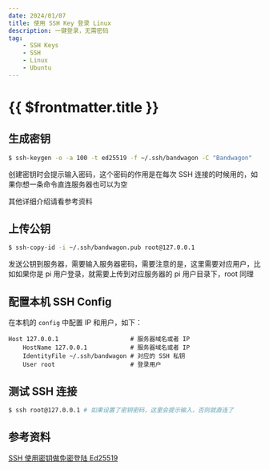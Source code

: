 ```yaml
---
date: 2024/01/07
title: 使用 SSH Key 登录 Linux
description: 一键登录，无需密码
tag:
    - SSH Keys
    - SSH
    - Linux
    - Ubuntu
---
```


# {{ $frontmatter.title }}

## 生成密钥

``` zsh
$ ssh-keygen -o -a 100 -t ed25519 -f ~/.ssh/bandwagon -C "Bandwagon"
```

创建密钥时会提示输入密码，这个密码的作用是在每次 SSH 连接的时候用的，如果你想一条命令直连服务器也可以为空

其他详细介绍请看参考资料

## 上传公钥

``` zsh
$ ssh-copy-id -i ~/.ssh/bandwagon.pub root@127.0.0.1
```

发送公钥到服务器，需要输入服务器密码，需要注意的是，这里需要对应用户，比如如果你是 pi 用户登录，就需要上传到对应服务器的 pi 用户目录下，root 同理

## 配置本机 SSH Config

在本机的 ``config`` 中配置 IP 和用户，如下：

```
Host 127.0.0.1                    # 服务器域名或者 IP
    HostName 127.0.0.1            # 服务器域名或者 IP
    IdentityFile ~/.ssh/bandwagon # 对应的 SSH 私钥
    User root                     # 登录用户
```

## 测试 SSH 连接

``` zsh
$ ssh root@127.0.0.1 # 如果设置了密钥密码，这里会提示输入，否则就直连了
```

## 参考资料

[SSH 使用密钥做免密登陆 Ed25519](https://www.creplus.cn/posts/5725.html)
